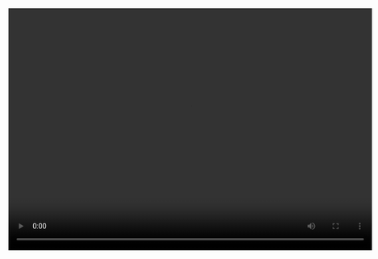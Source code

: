
<video width="720" height="480" controls>
  <source src="Jenny Final.mp4" type="video/mp4">
  Your browser does not support the video tag.
</video>
